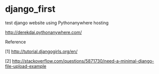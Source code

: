 # django_first

test django website using Pythonanywhere hosting

http://derekdai.pythonanywhere.com/


Reference

[1] http://tutorial.djangogirls.org/en/

[2] http://stackoverflow.com/questions/5871730/need-a-minimal-django-file-upload-example

